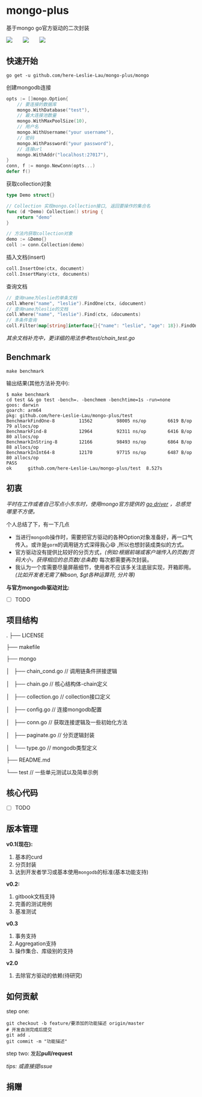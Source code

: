 # mongo-plus

基于mongo go官方驱动的二次封装

[![](https://img.shields.io/badge/build-passing-brightgreen.svg)](https://img.shields.io/badge/build-passing-brightgreen.svg)&ensp;&ensp;&ensp;&ensp;[![](https://img.shields.io/badge/version-v0.1-orange.svg)](https://img.shields.io/badge/version-v0.1-orange.svg)&ensp;&ensp;&ensp;&ensp;[![](https://img.shields.io/badge/golang-%3E%3D%201.18-red.svg)](https://img.shields.io/badge/golang-%3E%3D%201.18-red.svg)

## 快速开始

```shell
go get -u github.com/here-Leslie-Lau/mongo-plus/mongo
```

创建mongodb连接

```go
opts := []mongo.Option{
	// 要连接的数据库
	mongo.WithDatabase("test"),
	// 最大连接池数量
	mongo.WithMaxPoolSize(10),
	// 用户名
	mongo.WithUsername("your username"),
	// 密码
	mongo.WithPassword("your password"),
	// 连接url
	mongo.WithAddr("localhost:27017"),
}
conn, f := mongo.NewConn(opts...)
defer f()
```

获取collection对象

```go
type Demo struct{}

// Collection 实现mongo.Collection接口, 返回要操作的集合名
func (d *Demo) Collection() string {
	return "demo"
}

// 方法内获取collection对象
demo := &Demo{}
coll := conn.Collection(demo)
```

插入文档(insert)

```go
coll.InsertOne(ctx, document)
coll.InsertMany(ctx, documents)
```

查询文档

```go
// 查询name为leslie的单条文档
coll.Where("name", "leslie").FindOne(ctx, &document)
// 查询name为leslie的文档
coll.Where("name", "leslie").Find(ctx, &documents)
// 多条件查询
coll.Filter(map[string]interface{}{"name": "leslie", "age": 18}).FindOne(ctx, &document)
```


_其余文档补充中，更详细的用法参考test/chain_test.go_


## Benchmark

```shell
make benchmark
```

输出结果(其他方法补充中):

```shell
$ make benchmark
cd test && go test -bench=. -benchmem -benchtime=1s -run=none
goos: darwin
goarch: arm64
pkg: github.com/here-Leslie-Lau/mongo-plus/test
BenchmarkFindOne-8    	   11562	     98005 ns/op	    6619 B/op	      79 allocs/op
BenchmarkFind-8       	   12964	     92311 ns/op	    6416 B/op	      80 allocs/op
BenchmarkInString-8   	   12166	     98493 ns/op	    6864 B/op	      88 allocs/op
BenchmarkInInt64-8    	   12170	     97715 ns/op	    6487 B/op	      80 allocs/op
PASS
ok  	github.com/here-Leslie-Lau/mongo-plus/test	8.527s
```

## 初衷

*平时在工作或者自己写点小东东时，使用mongo官方提供的 [go driver](https://www.mongodb.com/docs/drivers/go/current/) ，总感觉哪里不方便。*

个人总结了下，有一下几点

- 当进行`mongodb`操作时，需要把官方驱动的各种Option对象准备好，再一口气传入。或许是`gorm`的调用链方式深得我心😄 ,所以也想封装成类似的方式。
- 官方驱动没有提供比较好的分页方式，_(例如:根据前端或客户端传入的页数/页码大小，获得相应的总页数/总条数)_ 每次都需要再次封装。
- 我认为一个库需要尽量屏蔽细节，使用者不应该多关注底层实现，开箱即用。_(比如开发者无需了解bson, $gt各种运算符, 分片等)_

**与官方mongodb驱动对比:**

- [ ] TODO

## 项目结构

.
├── LICENSE

├── makefile

├── mongo

│   ├── chain_cond.go   // 调用链条件拼接逻辑

│   ├── chain.go        // 核心结构体-chain定义

│   ├── collection.go   // collection接口定义

│   ├── config.go       // 连接mongodb配置

│   ├── conn.go         // 获取连接逻辑及一些初始化方法

│   ├── paginate.go     // 分页逻辑封装

│   └── type.go         // mongodb类型定义

├── README.md

└── test                  // 一些单元测试以及简单示例

## 核心代码

- [ ] TODO

## 版本管理

**v0.1(现在):**

1. 基本的curd
2. 分页封装
3. 达到开发者学习或基本使用`mongodb`的标准(基本功能支持)

**v0.2:**

1. gitbook文档支持
2. 完善的测试用例
3. 基准测试

**v0.3**

1. 事务支持
2. Aggregation支持
3. 操作集合、库级别的支持

**v2.0**

1. 去除官方驱动的依赖(待研究)

## 如何贡献

step one:

```shell
git checkout -b feature/要添加的功能描述 origin/master
# 开发自测完成后提交
git add .
git commit -m "功能描述"
```

step two:
发起**pull/request**

_tips: 或直接提issue_

## 捐赠
